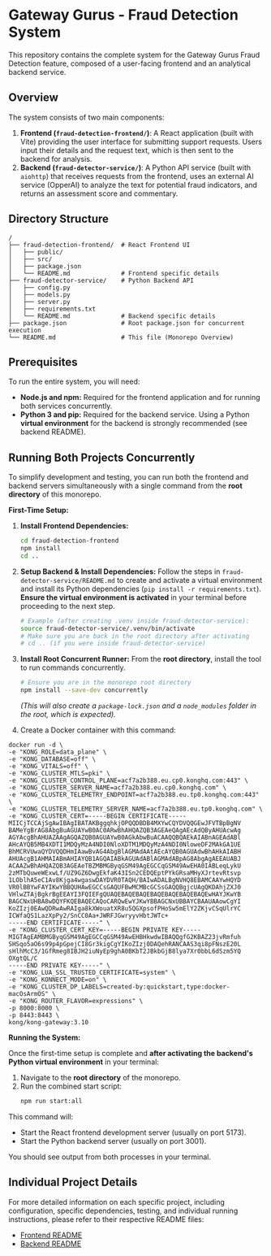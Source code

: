# Gateway Gurus - Fraud Detection System

This repository contains the complete system for the Gateway Gurus Fraud Detection feature, composed of a user-facing frontend and an analytical backend service.

## Overview

The system consists of two main components:

1.  **Frontend (`fraud-detection-frontend/`)**: A React application (built with Vite) providing the user interface for submitting support requests. Users input their details and the request text, which is then sent to the backend for analysis.
2.  **Backend (`fraud-detector-service/`)**: A Python API service (built with `aiohttp`) that receives requests from the frontend, uses an external AI service (OpperAI) to analyze the text for potential fraud indicators, and returns an assessment score and commentary.

## Directory Structure

```
/
├── fraud-detection-frontend/  # React Frontend UI
│   ├── public/
│   ├── src/
│   ├── package.json
│   └── README.md              # Frontend specific details
├── fraud-detector-service/    # Python Backend API
│   ├── config.py
│   ├── models.py
│   ├── server.py
│   ├── requirements.txt
│   └── README.md              # Backend specific details
├── package.json               # Root package.json for concurrent execution
└── README.md                  # This file (Monorepo Overview)
```

## Prerequisites

To run the entire system, you will need:

*   **Node.js and npm:** Required for the frontend application and for running both services concurrently.
*   **Python 3 and pip:** Required for the backend service. Using a Python **virtual environment** for the backend is strongly recommended (see backend README).

## Running Both Projects Concurrently

To simplify development and testing, you can run both the frontend and backend servers simultaneously with a single command from the **root directory** of this monorepo.

**First-Time Setup:**

1.  **Install Frontend Dependencies:**
    ```bash
    cd fraud-detection-frontend
    npm install
    cd ..
    ```
2.  **Setup Backend & Install Dependencies:**
    Follow the steps in `fraud-detector-service/README.md` to create and activate a virtual environment and install its Python dependencies (`pip install -r requirements.txt`). **Ensure the virtual environment is activated** in your terminal before proceeding to the next step.
    ```bash
    # Example (after creating .venv inside fraud-detector-service):
    source fraud-detector-service/.venv/bin/activate
    # Make sure you are back in the root directory after activating
    # cd .. (if you were inside fraud-detector-service)
    ```
3.  **Install Root Concurrent Runner:**
    From the **root directory**, install the tool to run commands concurrently.
    ```bash
    # Ensure you are in the monorepo root directory
    npm install --save-dev concurrently
    ```
    *(This will also create a `package-lock.json` and a `node_modules` folder in the root, which is expected).*

4.  Create a Docker container with this command:

```
docker run -d \
-e "KONG_ROLE=data_plane" \
-e "KONG_DATABASE=off" \
-e "KONG_VITALS=off" \
-e "KONG_CLUSTER_MTLS=pki" \
-e "KONG_CLUSTER_CONTROL_PLANE=acf7a2b388.eu.cp0.konghq.com:443" \
-e "KONG_CLUSTER_SERVER_NAME=acf7a2b388.eu.cp0.konghq.com" \
-e "KONG_CLUSTER_TELEMETRY_ENDPOINT=acf7a2b388.eu.tp0.konghq.com:443" \
-e "KONG_CLUSTER_TELEMETRY_SERVER_NAME=acf7a2b388.eu.tp0.konghq.com" \
-e "KONG_CLUSTER_CERT=-----BEGIN CERTIFICATE-----
MIICjTCCAjSgAwIBAgIBATAKBggqhkjOPQQDBDB4MXYwCQYDVQQGEwJFVTBpBgNV
BAMeYgBrAG8AbgBuAGUAYwB0AC0ARwBhAHQAZQB3AGEAeQAgAEcAdQByAHUAcwAg
AGYAcgBhAHUAZAAgAGQAZQB0AGUAYwB0AGkAbwBuACAAQQBQAEkAIABnAGEAdABl
AHcAYQB5MB4XDTI1MDQyMzA4NDI0NloXDTM1MDQyMzA4NDI0NloweDF2MAkGA1UE
BhMCRVUwaQYDVQQDHmIAawBvAG4AbgBlAGMAdAAtAEcAYQB0AGUAdwBhAHkAIABH
AHUAcgB1AHMAIABmAHIAYQB1AGQAIABkAGUAdABlAGMAdABpAG8AbgAgAEEAUABJ
ACAAZwBhAHQAZQB3AGEAeTBZMBMGByqGSM49AgEGCCqGSM49AwEHA0IABLeqLykU
2zMTbQuweWExwLf/UZ9GZ6DwgEkfaK43ISn2CEDQEptPYkGRsaMHyXJrtevRtsvp
1LOblhA5eC1Av8Kjga4wgaswDAYDVR0TAQH/BAIwADALBgNVHQ8EBAMCAAYwHQYD
VR0lBBYwFAYIKwYBBQUHAwEGCCsGAQUFBwMCMBcGCSsGAQQBgjcUAgQKDAhjZXJ0
VHlwZTAjBgkrBgEEAYI3FQIEFgQUAQEBAQEBAQEBAQEBAQEBAQEBAQEwHAYJKwYB
BAGCNxUHBA8wDQYFKQEBAQECAQoCARQwEwYJKwYBBAGCNxUBBAYCBAAUAAowCgYI
KoZIzj0EAwQDRwAwRAIga8kXWouatXR8u5QGXpsofPHoSw5mElY2ZKjvCSqUlrYC
ICWfaQS1LazXpPy2/SnCC0Aa+JWRFJGwryyvHbtJWTc+
-----END CERTIFICATE-----" \
-e "KONG_CLUSTER_CERT_KEY=-----BEGIN PRIVATE KEY-----
MIGTAgEAMBMGByqGSM49AgEGCCqGSM49AwEHBHkwdwIBAQQgfG2KBAZ23jvRmfuh
SHSqo5aO6s99p4pGpejCI8Gr3kigCgYIKoZIzj0DAQehRANCAAS3qi8pFNszE20L
sHlhMcC3/1GfRmeg8IBJH2iuNyEp9ghA0BKbT2JBkbGjB8lya7Xr0bbL6dSzm5YQ
OXgtQL/C
-----END PRIVATE KEY-----" \
-e "KONG_LUA_SSL_TRUSTED_CERTIFICATE=system" \
-e "KONG_KONNECT_MODE=on" \
-e "KONG_CLUSTER_DP_LABELS=created-by:quickstart,type:docker-macOsArmOS" \
-e "KONG_ROUTER_FLAVOR=expressions" \
-p 8000:8000 \
-p 8443:8443 \
kong/kong-gateway:3.10
```

**Running the System:**

Once the first-time setup is complete and **after activating the backend's Python virtual environment** in your terminal:

1.  Navigate to the **root directory** of the monorepo.
2.  Run the combined start script:
    ```bash
    npm run start:all
    ```

This command will:
*   Start the React frontend development server (usually on port 5173).
*   Start the Python backend server (usually on port 3001).

You should see output from both processes in your terminal.

## Individual Project Details

For more detailed information on each specific project, including configuration, specific dependencies, testing, and individual running instructions, please refer to their respective README files:

*   [Frontend README](./fraud-detection-frontend/README.md)
*   [Backend README](./fraud-detector-service/README.md)
